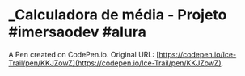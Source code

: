 # _Calculadora de média - Projeto #imersaodev #alura

A Pen created on CodePen.io. Original URL: [https://codepen.io/Ice-Trail/pen/KKJZowZ](https://codepen.io/Ice-Trail/pen/KKJZowZ).


